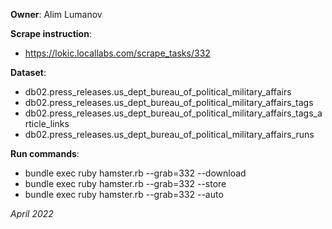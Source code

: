 **Owner**: Alim Lumanov
 
**Scrape instruction**: 

* https://lokic.locallabs.com/scrape_tasks/332

**Dataset**: 

* db02.press_releases.us_dept_bureau_of_political_military_affairs
* db02.press_releases.us_dept_bureau_of_political_military_affairs_tags
* db02.press_releases.us_dept_bureau_of_political_military_affairs_tags_article_links
* db02.press_releases.us_dept_bureau_of_political_military_affairs_runs

**Run commands**:

* bundle exec ruby hamster.rb --grab=332 --download
* bundle exec ruby hamster.rb --grab=332 --store
* bundle exec ruby hamster.rb --grab=332 --auto

_April 2022_
